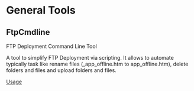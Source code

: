 # General Tools
## FtpCmdline

FTP Deployment Command Line Tool

A tool to simplify FTP Deployment via scripting. It allows to automate typically task like rename files (_app_offline.htm to app_offline.htm), 
delete folders and files and upload folders and files.

[Usage](FtpCmdline.md)